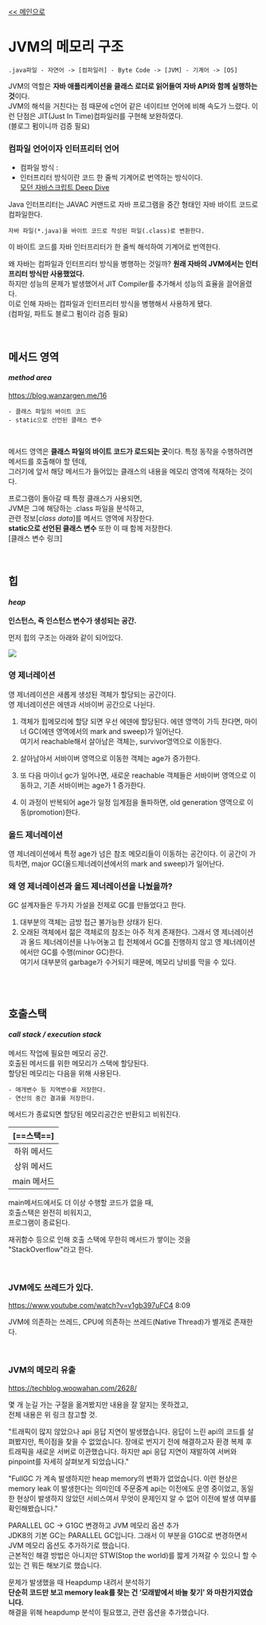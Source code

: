 [<< 메인으로](https://github.com/AtomicLiquors/Java_Wiki_Chb/blob/main/Readme.md)


# JVM의 메모리 구조
```
.java파일 - 자연어 -> [컴파일러] - Byte Code -> [JVM] - 기계어 -> [OS]
```

JVM의 역할은 **자바 애플리케이션을 클래스 로더로 읽어들여 자바 API와 함께 실행하는 것**이다.   
JVM의 해석을 거친다는 점 때문에 c언어 같은 네이티브 언어에 비해 속도가 느렸다.
이런 단점은 JIT(Just In Time)컴파일러를 구현해 보완하였다.  
 (블로그 펌이니까 검증 필요)
 
### 컴파일 언어이자 인터프리터 언어 
- 컴파일 방식 : 
- 인터프리터 방식이란 코드 한 줄씩 기계어로 번역하는 방식이다.  
[모던 자바스크립트 Deep Dive](https://github.com/AtomicLiquors/Javascript_Wiki_Chb/blob/2a8eda3414bec5fa08ad2d31b6f353016fb4165a/1.%EC%83%81%EC%8B%9D%EA%B3%BC%20%EB%B2%84%EC%A0%84/%EC%96%B8%EC%96%B4%EC%9D%98%20%ED%8A%B9%EC%A7%95.md)

Java 인터프리터는 JAVAC 커맨드로 자바 프로그램을 중간 형태인 자바 바이트 코드로 컴파일한다.   
```
자바 파일(*.java)을 바이트 코드로 작성된 파일(.class)로 변환한다.
```

이 바이트 코드를 자바 인터프리터가 한 줄씩 해석하여 기계어로 번역한다. 

왜 자바는 컴파일과 인터프리터 방식을 병행하는 것일까?
**원래 자바의 JVM에서는 인터프리터 방식만 사용했었다.**  
하지만 성능의 문제가 발생했어서 JIT Compiler를 추가해서 성능의 효율을 끌어올렸다.   
이로 인해 자바는 컴파일과 인터프리터 방식을 병행해서 사용하게 됐다.  
(컴파일,  파트도 블로그 펌이라 검증 필요)
 
&nbsp;  
## 메서드 영역 
#### *method area*  
https://blog.wanzargen.me/16 
```
- 클래스 파일의 바이트 코드
- static으로 선언된 클래스 변수
```
&nbsp;  

메서드 영역은
**클래스 파일의 바이트 코드가 로드되는 곳**이다.
특정 동작을 수행하려면 메서드를 호출해야 할 텐데,  
그러기에 앞서 해당 메서드가 들어있는 클래스의 내용을 메모리 영역에 적재하는 것이다.

프로그램이 돌아갈 때 특정 클래스가 사용되면,   
JVM은 그에 해당하는 .class 파일을 분석하고,  
관련 정보[*class data*]를 메서드 영역에 저장한다.  
**static으로 선언된 클래스 변수** 또한 이 때 함께 저장한다.  
[클래스 변수 링크]
&nbsp;  

&nbsp;  
## 힙
#### *heap*
**인스턴스, 즉 인스턴스 변수가 생성되는 공간.**  
<!-- 
- static 없이 생성한 변수 말하는 거냐, 
- 아니면 인스턴스 주소를 저장한 변수 말하는 거냐?
- 확실하게 알아보자.
-->
먼저 힙의 구조는 아래와 같이 되어있다.

<img src="https://oopy.lazyrockets.com/api/v2/notion/image?src=https%3A%2F%2Fuser-images.githubusercontent.com%2F51393021%2F132426039-0a07773f-1002-45ad-b009-2d04cdd816d9.png&blockId=ae3cbccf-2115-4b92-9a69-04d8a8e9ef66">


### 영 제너레이션
영 제너레이션은 새롭게 생성된 객체가 할당되는 공간이다.  
영 제너레이션은 에덴과 서바이버 공간으로 나뉜다.

1. 객체가 힙메모리에 할당 되면 우선 에덴에 할당된다. 에덴 영역이 가득 찬다면, 마이너 GC(에덴 영역에서의 mark and sweep)가 일어난다.   
여기서 reachable해서 살아남은 객체는, survivor영역으로 이동한다.

2. 살아남아서 서바이버 영역으로 이동한 객체는 age가 증가한다.  
3. 또 다음 마이너 gc가 일어나면, 새로운 reachable 객체들은 서바이버 영역으로 이동하고, 기존 서바이버는 age가 1 증가한다.
4. 이 과정이 반복되어 age가 일정 임계점을 돌파하면, old generation 영역으로 이동(promotion)한다.

### 올드 제너레이션
영 제너레이션에서 특정 age가 넘은 참조 메모리들이 이동하는 공간이다.
이 공간이 가득차면, major GC(올드제너레이션에서의 mark and sweep)가 일어난다.

### 왜 영 제너레이션과 올드 제너레이션을 나눴을까?
GC 설계자들은 두가지 가설을 전제로 GC를 만들었다고 한다.
1. 대부분의 객체는 금방 접근 불가능한 상태가 된다. 
2. 오래된 객체에서 젊은 객체로의 참조는 아주 적게 존재한다.
그래서 영 제너레이션과 올드 제너레이션을 나누어놓고 힙 전체에서 GC를 진행하지 않고 영 제너레이션 에서만 GC를 수행(minor GC)한다.  
여기서 대부분의 garbage가 수거되기 때문에, 메모리 낭비를 막을 수 있다.


&nbsp;  
&nbsp;  

## 호출스택
#### *call stack / execution stack*
메서드 작업에 필요한 메모리 공간.  
호출된 메서드를 위한 메모리가 스택에 할당된다.  
할당된 메모리는 다음을 위해 사용된다. 
```
- 매개변수 등 지역변수를 저장한다.
- 연산의 중간 결과를 저장한다.
```

메서드가 종료되면 할당된 메모리공간은 반환되고 비워진다.

|[==스택==]|
|:--:|
|하위 메서드|
|상위 메서드|
|main 메서드|

main메서드에서도 더 이상 수행할 코드가 없을 때,   
호출스택은 완전히 비워지고,  
프로그램이 종료된다. 

재귀함수 등으로 인해 호출 스택에 무한히 메서드가 쌓이는 것을   
"StackOverflow"라고 한다.  

&nbsp;  

### JVM에도 쓰레드가 있다.  
https://www.youtube.com/watch?v=v1gb397uFC4 8:09

JVM에 의존하는 쓰레드, CPU에 의존하는 쓰레드(Native Thread)가 별개로 존재한다.


&nbsp;  

### JVM의 메모리 유출
https://techblog.woowahan.com/2628/


몇 개 눈길 가는 구절을 옮겨봤지만 내용을 잘 알지는 못하겠고,   
전체 내용은 위 링크 참고할 것.

"트래픽이 많지 않았으나 api 응답 지연이 발생했습니다. 응답이 느린 api의 코드를 살펴봤지만, 특이점을 찾을 수 없었습니다. 장애로 번지기 전에 해결하고자 환경 복제 후 트래픽을 새로운 서버로 이관했습니다. 하지만 api 응답 지연이 재발하여 서버와 pinpoint를 자세히 살펴보게 되었습니다."  

"FullGC 가 계속 발생하지만 heap memory의 변화가 없었습니다. 이런 현상은 memory leak 이 발생한다는 의미인데 주문중계 api는 이전에도 운영 중이었고, 동일한 현상이 발생하지 않았던 서비스여서 무엇이 문제인지 알 수 없어 이전에 발생 여부를 확인해봤습니다."  


PARALLEL GC -> G1GC 변경하고 JVM 메모리 옵션 추가  
JDK8의 기본 GC는 PARALLEL GC입니다. 그래서 이 부분을 G1GC로 변경하면서 JVM 메모리 옵션도 추가하기로 했습니다.  
근본적인 해결 방법은 아니지만 STW(Stop the world)를 짧게 가져갈 수 있으니 할 수 있는 건 뭐든 해보기로 했습니다.  

문제가 발생했을 때 Heapdump 내려서 분석하기  
**단순히 코드만 보고 memory leak를 찾는 건 ‘모래밭에서 바늘 찾기’ 와 마찬가지였습니다.**   
해결을 위해 heapdump 분석이 필요했고, 관련 옵션을 추가했습니다.  


